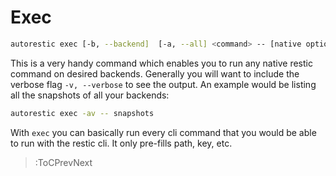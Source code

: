 # Exec

```bash
autorestic exec [-b, --backend]  [-a, --all] <command> -- [native options]
```

This is a very handy command which enables you to run any native restic command on desired backends. Generally you will want to include the verbose flag `-v, --verbose` to see the output. An example would be listing all the snapshots of all your backends:

```bash
autorestic exec -av -- snapshots
```

With `exec` you can basically run every cli command that you would be able to run with the restic cli. It only pre-fills path, key, etc.

> :ToCPrevNext

